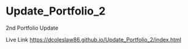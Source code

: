 # Update_Portfolio_2
2nd Portfolio Update

Live Link
https://dcoleslaw86.github.io/Update_Portfolio_2/index.html
